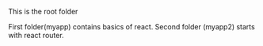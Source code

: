 This is the root folder

First folder(myapp) contains basics of react.
Second folder (myapp2) starts with react router.